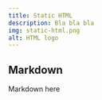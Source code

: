 ```yaml
--- 
title: Static HTML
description: Bla bla bla
img: static-html.png
alt: HTML logo
--- 
```


## Markdown
Markdown here